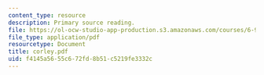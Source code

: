 ```yaml
---
content_type: resource
description: Primary source reading.
file: https://ol-ocw-studio-app-production.s3.amazonaws.com/courses/6-912-introduction-to-copyright-law-january-iap-2006/f4145a5655c672fd8b51c5219fe3332c_corley.pdf
file_type: application/pdf
resourcetype: Document
title: corley.pdf
uid: f4145a56-55c6-72fd-8b51-c5219fe3332c
---
```

